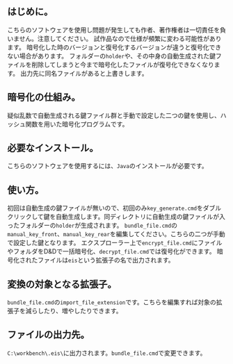 ## はじめに。
こちらのソフトウェアを使用し問題が発生しても作者、著作権者は一切責任を負いません。注意してください。
試作品なので仕様が頻繁に変わる可能性があります。
暗号化した時のバージョンと復号化するバージョンが違うと復号化できない場合があります。
フォルダーの`holder`や、その中身の自動生成された鍵ファイルを削除してしまうと今まで暗号化したファイルが復号化できなくなります。
出力先に同名ファイルがあると上書きします。
## 暗号化の仕組み。
疑似乱数で自動生成される鍵ファイル群と手動で設定した二つの鍵を使用し、ハッシュ関数を用いた暗号化プログラムです。
## 必要なインストール。
こちらのソフトウェアを使用するには、`Java`のインストールが必要です。
## 使い方。
初回は自動生成の鍵ファイルが無いので、初回のみ`key_generate.cmd`をダブルクリックして鍵を自動生成します。同ディレクトリに自動生成の鍵ファイルが入ったフォルダーの`holder`が生成されます。
`bundle_file.cmd`の`manual_key_front`、`manual_key_rear`を編集してください。こちらの二つが手動で設定した鍵となります。
エクスプローラー上で`encrypt_file.cmd`にファイルやフォルダをD&Dで一括暗号化、`decrypt_file.cmd`では復号化ができます。
暗号化されたファイルは`eis`という拡張子の名で出力されます。
## 変換の対象となる拡張子。
`bundle_file.cmd`の`import_file_extension`です。こちらを編集すれば対象の拡張子を減らしたり、増やしたりできます。
## ファイルの出力先。
`C:\workbench\.eis\`に出力されます。`bundle_file.cmd`で変更できます。
